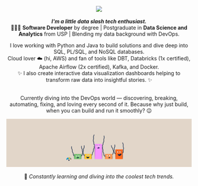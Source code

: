 <!--header-->
<p align="center">
  <img src="https://readme-typing-svg.demolab.com/?lines=Hi! I'm Júlia! 👋🏻; Nice to meet ya 🥳&font=Poiret+One&&color=FFFFFF&center=true&width=200&height=50&duration=4000&pause=1000">
</p>

<!--bio-->
<p align="center">
  <b><i>I'm a little data slash tech enthusiast.</i></b>
    <br>👩🏼‍🎓 <b>Software Developer</b> by degree | Postgraduate in <b>Data Science and Analytics</b> from USP | Blending my data background with DevOps.
</p>

<!--skills and tools-->
<p align="center">
I love working with Python and Java to build solutions and dive deep into SQL, PL/SQL, and NoSQL databases. 
<br>Cloud lover ☁️ (hi, AWS) and fan of tools like DBT, Databricks (1x certified), Apache Airflow (2x certified), Kafka, and Docker. </br>
✨ I also create interactive data visualization dashboards helping to transform raw data into insightful stories. ✨</p>

<p align="center">
  <br>Currently diving into the DevOps world — discovering, breaking, automating, fixing, and loving every second of it.
Because why just build, when you can build and run it smoothly? 😉</br>
</p>

<p align="center">
  <img src="https://github.com/jcostaa1/jcostaa1/blob/main/images/graph.gif" width=500>
</p>

<p align="center">
  🌱 <i>Constantly learning and diving into the coolest tech trends.</i>
</p>


